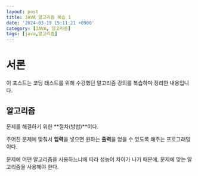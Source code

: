 ```yaml
---
layout: post
title: JAVA 알고리즘 복습 1
date: '2024-03-19 15:11:21 +0900'
category: [JAVA, 알고리즘]
tags: [java,알고리즘]
---
```


# 서론
이 포스트는 코딩 테스트를 위해 수강했던 알고리즘 강의를 복습하며 정리한 내용입니다.

## 알고리즘
문제를 해결하기 위한 **절차(방법)**이다.

주어진 문제에 맞춰서 **입력**을 넣으면 원하는 **출력**을 얻을 수 있도록 해주는 프로그래밍이다.

문제에 어떤 알고리즘을 사용하느냐에 따라 성능이 차이가 나기 때문에, 문제에 맞는 알고리즘을 사용해야 한다.